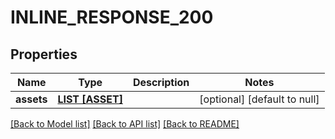 # INLINE_RESPONSE_200

## Properties
Name | Type | Description | Notes
------------ | ------------- | ------------- | -------------
**assets** | [**LIST [ASSET]**](Asset.md) |  | [optional] [default to null]

[[Back to Model list]](../README.md#documentation-for-models) [[Back to API list]](../README.md#documentation-for-api-endpoints) [[Back to README]](../README.md)


